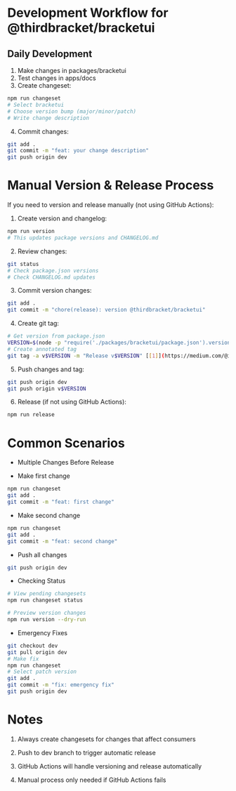 # Development Workflow for @thirdbracket/bracketui

## Daily Development

1. Make changes in packages/bracketui
2. Test changes in apps/docs
3. Create changeset:

```bash
npm run changeset
# Select bracketui
# Choose version bump (major/minor/patch)
# Write change description
```

4. Commit changes:

```bash
git add .
git commit -m "feat: your change description"
git push origin dev
```

# Manual Version & Release Process

If you need to version and release manually (not using GitHub Actions):

1. Create version and changelog:

```bash
npm run version
# This updates package versions and CHANGELOG.md
```

2. Review changes:

```bash
git status
# Check package.json versions
# Check CHANGELOG.md updates
```

3. Commit version changes:

```bash
git add .
git commit -m "chore(release): version @thirdbracket/bracketui"
```

4. Create git tag:

```bash
# Get version from package.json
VERSION=$(node -p "require('./packages/bracketui/package.json').version")
# Create annotated tag
git tag -a v$VERSION -m "Release v$VERSION" [[1]](https://medium.com/@iamarasekera/streamlining-your-development-workflow-managing-releases-versions-and-tags-be7018e68726)
```

5. Push changes and tag:

```bash
git push origin dev
git push origin v$VERSION
```

6. Release (if not using GitHub Actions):

```bash
npm run release
```

# Common Scenarios

- Multiple Changes Before Release

- Make first change

```bash
npm run changeset
git add .
git commit -m "feat: first change"
```

- Make second change

```bash
npm run changeset
git add .
git commit -m "feat: second change"
```

- Push all changes

```bash
git push origin dev
```

- Checking Status

```bash
# View pending changesets
npm run changeset status

# Preview version changes
npm run version --dry-run
```

- Emergency Fixes

```bash
git checkout dev
git pull origin dev
# Make fix
npm run changeset
# Select patch version
git add .
git commit -m "fix: emergency fix"
git push origin dev
```

# Notes

1. Always create changesets for changes that affect consumers

2. Push to dev branch to trigger automatic release

3. GitHub Actions will handle versioning and release automatically

4. Manual process only needed if GitHub Actions fails
